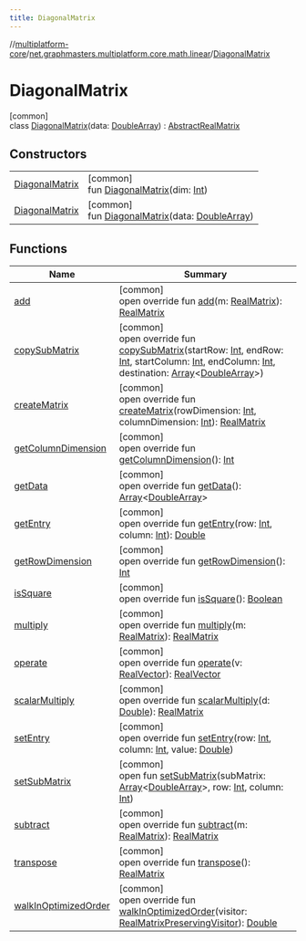 ```yaml
---
title: DiagonalMatrix
---
```

//[multiplatform-core](../../../index.html)/[net.graphmasters.multiplatform.core.math.linear](../index.html)/[DiagonalMatrix](index.html)



# DiagonalMatrix



[common]\
class [DiagonalMatrix](index.html)(data: [DoubleArray](https://kotlinlang.org/api/latest/jvm/stdlib/kotlin/-double-array/index.html)) : [AbstractRealMatrix](../-abstract-real-matrix/index.html)



## Constructors


| | |
|---|---|
| [DiagonalMatrix](-diagonal-matrix.html) | [common]<br>fun [DiagonalMatrix](-diagonal-matrix.html)(dim: [Int](https://kotlinlang.org/api/latest/jvm/stdlib/kotlin/-int/index.html)) |
| [DiagonalMatrix](-diagonal-matrix.html) | [common]<br>fun [DiagonalMatrix](-diagonal-matrix.html)(data: [DoubleArray](https://kotlinlang.org/api/latest/jvm/stdlib/kotlin/-double-array/index.html)) |


## Functions


| Name | Summary |
|---|---|
| [add](../-abstract-real-matrix/add.html) | [common]<br>open override fun [add](../-abstract-real-matrix/add.html)(m: [RealMatrix](../-real-matrix/index.html)): [RealMatrix](../-real-matrix/index.html) |
| [copySubMatrix](../-abstract-real-matrix/copy-sub-matrix.html) | [common]<br>open override fun [copySubMatrix](../-abstract-real-matrix/copy-sub-matrix.html)(startRow: [Int](https://kotlinlang.org/api/latest/jvm/stdlib/kotlin/-int/index.html), endRow: [Int](https://kotlinlang.org/api/latest/jvm/stdlib/kotlin/-int/index.html), startColumn: [Int](https://kotlinlang.org/api/latest/jvm/stdlib/kotlin/-int/index.html), endColumn: [Int](https://kotlinlang.org/api/latest/jvm/stdlib/kotlin/-int/index.html), destination: [Array](https://kotlinlang.org/api/latest/jvm/stdlib/kotlin/-array/index.html)&lt;[DoubleArray](https://kotlinlang.org/api/latest/jvm/stdlib/kotlin/-double-array/index.html)&gt;) |
| [createMatrix](create-matrix.html) | [common]<br>open override fun [createMatrix](create-matrix.html)(rowDimension: [Int](https://kotlinlang.org/api/latest/jvm/stdlib/kotlin/-int/index.html), columnDimension: [Int](https://kotlinlang.org/api/latest/jvm/stdlib/kotlin/-int/index.html)): [RealMatrix](../-real-matrix/index.html) |
| [getColumnDimension](get-column-dimension.html) | [common]<br>open override fun [getColumnDimension](get-column-dimension.html)(): [Int](https://kotlinlang.org/api/latest/jvm/stdlib/kotlin/-int/index.html) |
| [getData](../-abstract-real-matrix/get-data.html) | [common]<br>open override fun [getData](../-abstract-real-matrix/get-data.html)(): [Array](https://kotlinlang.org/api/latest/jvm/stdlib/kotlin/-array/index.html)&lt;[DoubleArray](https://kotlinlang.org/api/latest/jvm/stdlib/kotlin/-double-array/index.html)&gt; |
| [getEntry](get-entry.html) | [common]<br>open override fun [getEntry](get-entry.html)(row: [Int](https://kotlinlang.org/api/latest/jvm/stdlib/kotlin/-int/index.html), column: [Int](https://kotlinlang.org/api/latest/jvm/stdlib/kotlin/-int/index.html)): [Double](https://kotlinlang.org/api/latest/jvm/stdlib/kotlin/-double/index.html) |
| [getRowDimension](get-row-dimension.html) | [common]<br>open override fun [getRowDimension](get-row-dimension.html)(): [Int](https://kotlinlang.org/api/latest/jvm/stdlib/kotlin/-int/index.html) |
| [isSquare](../-abstract-real-matrix/is-square.html) | [common]<br>open override fun [isSquare](../-abstract-real-matrix/is-square.html)(): [Boolean](https://kotlinlang.org/api/latest/jvm/stdlib/kotlin/-boolean/index.html) |
| [multiply](multiply.html) | [common]<br>open override fun [multiply](multiply.html)(m: [RealMatrix](../-real-matrix/index.html)): [RealMatrix](../-real-matrix/index.html) |
| [operate](../-abstract-real-matrix/operate.html) | [common]<br>open override fun [operate](../-abstract-real-matrix/operate.html)(v: [RealVector](../-real-vector/index.html)): [RealVector](../-real-vector/index.html) |
| [scalarMultiply](../-abstract-real-matrix/scalar-multiply.html) | [common]<br>open override fun [scalarMultiply](../-abstract-real-matrix/scalar-multiply.html)(d: [Double](https://kotlinlang.org/api/latest/jvm/stdlib/kotlin/-double/index.html)): [RealMatrix](../-real-matrix/index.html) |
| [setEntry](set-entry.html) | [common]<br>open override fun [setEntry](set-entry.html)(row: [Int](https://kotlinlang.org/api/latest/jvm/stdlib/kotlin/-int/index.html), column: [Int](https://kotlinlang.org/api/latest/jvm/stdlib/kotlin/-int/index.html), value: [Double](https://kotlinlang.org/api/latest/jvm/stdlib/kotlin/-double/index.html)) |
| [setSubMatrix](../-abstract-real-matrix/set-sub-matrix.html) | [common]<br>open fun [setSubMatrix](../-abstract-real-matrix/set-sub-matrix.html)(subMatrix: [Array](https://kotlinlang.org/api/latest/jvm/stdlib/kotlin/-array/index.html)&lt;[DoubleArray](https://kotlinlang.org/api/latest/jvm/stdlib/kotlin/-double-array/index.html)&gt;, row: [Int](https://kotlinlang.org/api/latest/jvm/stdlib/kotlin/-int/index.html), column: [Int](https://kotlinlang.org/api/latest/jvm/stdlib/kotlin/-int/index.html)) |
| [subtract](../-abstract-real-matrix/subtract.html) | [common]<br>open override fun [subtract](../-abstract-real-matrix/subtract.html)(m: [RealMatrix](../-real-matrix/index.html)): [RealMatrix](../-real-matrix/index.html) |
| [transpose](../-abstract-real-matrix/transpose.html) | [common]<br>open override fun [transpose](../-abstract-real-matrix/transpose.html)(): [RealMatrix](../-real-matrix/index.html) |
| [walkInOptimizedOrder](../-abstract-real-matrix/walk-in-optimized-order.html) | [common]<br>open override fun [walkInOptimizedOrder](../-abstract-real-matrix/walk-in-optimized-order.html)(visitor: [RealMatrixPreservingVisitor](../-real-matrix-preserving-visitor/index.html)): [Double](https://kotlinlang.org/api/latest/jvm/stdlib/kotlin/-double/index.html) |

